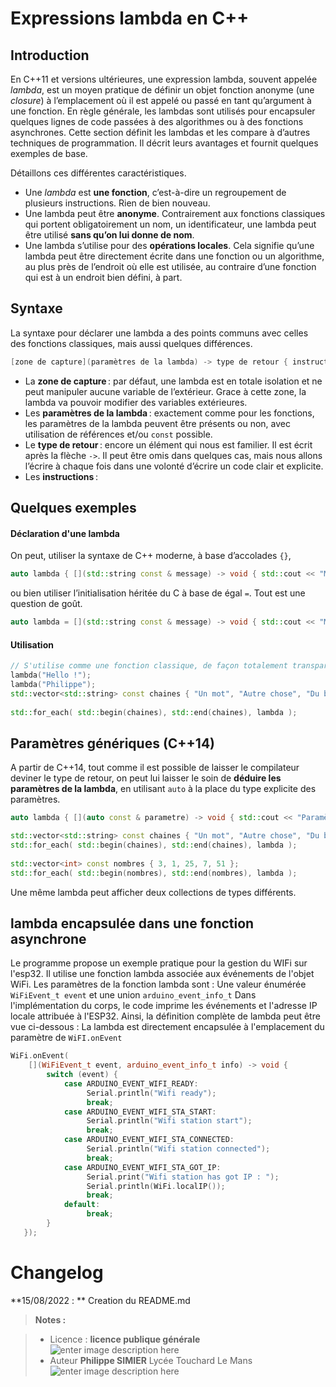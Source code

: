 ﻿# Expressions lambda en C++


## Introduction

En C++11 et versions ultérieures, une expression lambda, souvent appelée _lambda_, est un moyen pratique de définir un objet  fonction anonyme (une _closure_) à l’emplacement où il est appelé ou passé en tant qu’argument à une fonction. En règle générale, les lambdas sont utilisés pour encapsuler quelques lignes de code passées à des algorithmes ou à des fonctions asynchrones. Cette section définit les lambdas et les compare à d’autres techniques de programmation. Il décrit leurs avantages et fournit quelques exemples de base.

 Détaillons ces différentes caractéristiques.

-   Une _lambda_ est  **une fonction**, c’est-à-dire un regroupement de plusieurs instructions. Rien de bien nouveau.
-   Une lambda peut être  **anonyme**. Contrairement aux fonctions classiques qui portent obligatoirement un nom, un identificateur, une lambda peut être utilisé  **sans qu’on lui donne de nom**.
-   Une lambda s’utilise pour des  **opérations locales**. Cela signifie qu’une lambda peut être directement écrite dans une fonction ou un algorithme, au plus près de l’endroit où elle est utilisée, au contraire d’une fonction qui est à un endroit bien défini, à part.

## Syntaxe

La syntaxe pour déclarer une lambda a des points communs avec celles des fonctions classiques, mais aussi quelques différences. 

```c++
[zone de capture](paramètres de la lambda) -> type de retour { instructions }

```

-   La  **zone de capture** : par défaut, une lambda est en totale isolation et ne peut manipuler aucune variable de l’extérieur. Grace à cette zone, la lambda va pouvoir modifier des variables extérieures.
-   Les  **paramètres de la lambda** : exactement comme pour les fonctions, les paramètres de la lambda peuvent être présents ou non, avec utilisation de références et/ou  `const`  possible.
-   Le  **type de retour** : encore un élément qui nous est familier. Il est écrit après la flèche  `->`. Il peut être omis dans quelques cas, mais nous allons l’écrire à chaque fois dans une volonté d’écrire un code clair et explicite.
-   Les  **instructions** : 

## Quelques exemples 

#### Déclaration d'une lambda
On peut,  utiliser la syntaxe de C++ moderne, à base d’accolades `{}`, 
```cpp
auto lambda { [](std::string const & message) -> void { std::cout << "Message reçu : " << message << std::endl; }};
```
ou bien utiliser l’initialisation héritée du C à base de égal `=`. Tout est une question de goût.
```cpp
auto lambda = [](std::string const & message) -> void { std::cout << "Message reçu : " << message << std::endl; };
```
#### Utilisation
```cpp
// S'utilise comme une fonction classique, de façon totalement transparente.
lambda("Hello !");
lambda("Philippe");
std::vector<std::string> const chaines { "Un mot", "Autre chose", "Du blabla", "Du texe", "Des lettres" };
    
std::for_each( std::begin(chaines), std::end(chaines), lambda );
```
##  Paramètres génériques (C++14)

A partir de C++14, tout comme il est possible de laisser le compilateur deviner le type de retour, on peut lui laisser le soin de **déduire les paramètres de la lambda**, en utilisant `auto` à la place du type explicite des paramètres.
```cpp
auto lambda { [](auto const & parametre) -> void { std::cout << "Paramètre reçu : " << parametre << std::endl; }};

std::vector<std::string> const chaines { "Un mot", "Autre chose", "Du blabla", "Du texe", "Des lettres" };
std::for_each( std::begin(chaines), std::end(chaines), lambda );
    
std::vector<int> const nombres { 3, 1, 25, 7, 51 };
std::for_each( std::begin(nombres), std::end(nombres), lambda );
```
Une même lambda peut afficher deux collections de types différents.

## lambda encapsulée dans  une fonction asynchrone

Le programme propose un exemple pratique pour la gestion du WIFi sur l'esp32. Il utilise une fonction lambda associée aux  événements de l'objet WiFi.
Les paramètres de la fonction lambda sont : Une valeur énumérée `WiFiEvent_t event`
et une union `arduino_event_info_t`
Dans l'implémentation du corps, le code imprime les événements et l'adresse IP locale attribuée à l'ESP32.  Ainsi, la définition complète de lambda peut être vue ci-dessous :
La  lambda est directement encapsulée à l'emplacement du paramètre de `WiFI.onEvent`
```cpp
WiFi.onEvent(
    [](WiFiEvent_t event, arduino_event_info_t info) -> void {
        switch (event) {
            case ARDUINO_EVENT_WIFI_READY:
                 Serial.println("Wifi ready");
                 break;
            case ARDUINO_EVENT_WIFI_STA_START:
                 Serial.println("Wifi station start");
                 break;
            case ARDUINO_EVENT_WIFI_STA_CONNECTED:
                 Serial.println("Wifi station connected");
                 break;
            case ARDUINO_EVENT_WIFI_STA_GOT_IP:
                 Serial.print("Wifi station has got IP : ");
                 Serial.println(WiFi.localIP());
                 break;
            default:
                 break;
        }
   });
```
# Changelog

**15/08/2022 : ** Creation du README.md 

> **Notes :**


> - Licence : **licence publique générale** ![enter image description here](https://img.shields.io/badge/licence-GPL-green.svg)
> - Auteur **Philippe SIMIER** Lycée Touchard Le Mans
>  ![enter image description here](https://img.shields.io/badge/built-passing-green.svg)
<!-- TOOLBOX 

Génération des badges : https://shields.io/
Génération de ce fichier : https://stackedit.io/editor#


